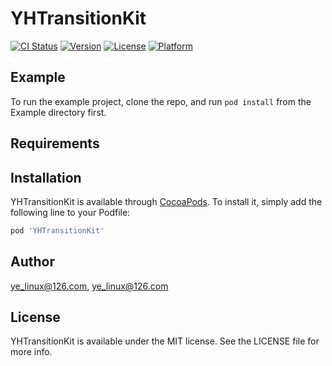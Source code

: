 # YHTransitionKit

[![CI Status](https://img.shields.io/travis/ye_linux@126.com/YHTransitionKit.svg?style=flat)](https://travis-ci.org/ye_linux@126.com/YHTransitionKit)
[![Version](https://img.shields.io/cocoapods/v/YHTransitionKit.svg?style=flat)](https://cocoapods.org/pods/YHTransitionKit)
[![License](https://img.shields.io/cocoapods/l/YHTransitionKit.svg?style=flat)](https://cocoapods.org/pods/YHTransitionKit)
[![Platform](https://img.shields.io/cocoapods/p/YHTransitionKit.svg?style=flat)](https://cocoapods.org/pods/YHTransitionKit)

## Example

To run the example project, clone the repo, and run `pod install` from the Example directory first.

## Requirements

## Installation

YHTransitionKit is available through [CocoaPods](https://cocoapods.org). To install
it, simply add the following line to your Podfile:

```ruby
pod 'YHTransitionKit'
```

## Author

ye_linux@126.com, ye_linux@126.com

## License

YHTransitionKit is available under the MIT license. See the LICENSE file for more info.

